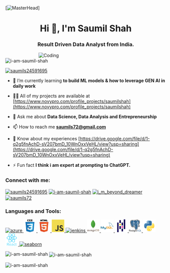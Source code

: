 [![MasterHead](https://i.pinimg.com/originals/9e/0a/c8/9e0ac82bc17ff00708da6bd09593177e.gif)]
<h1 align="center">Hi 👋, I'm Saumil Shah</h1>
<h3 align="center">Result Driven Data Analyst from India.</h3>
<img align="right" alt="Coding" width="400" src="https://camo.githubusercontent.com/f8890b3836e5c774ccf3074efabcd95f31dbce1fcf4e0ed8a696f8b43f959eae/68747470733a2f2f696e646f616e616c79746963612e636f6d2f7374617469632f696d616765732f646174612d736369656e63652d322e676966">

<p align="left"> <img src="https://komarev.com/ghpvc/?username=i-am-saumil-shah&label=Profile%20views&color=0e75b6&style=flat" alt="i-am-saumil-shah" /> </p>

<p align="left"> <a href="https://twitter.com/saumils24591695" target="blank"><img src="https://img.shields.io/twitter/follow/saumils24591695?logo=twitter&style=for-the-badge" alt="saumils24591695" /></a> </p>

- 🌱 I’m currently learning **to build ML models & how to leverage GEN AI in daily work**

- 👨‍💻 All of my projects are available at [https://www.novypro.com/profile_projects/saumilshah](https://www.novypro.com/profile_projects/saumilshah)

- 💬 Ask me about **Data Science, Data Analysis and Entrepreneurship**

- 📫 How to reach me **saumils72@gmail.com**

- 📄 Know about my experiences [https://drive.google.com/file/d/1-q2g5fnAchD-sV207bmD_10WnOxxVeHL/view?usp=sharing](https://drive.google.com/file/d/1-q2g5fnAchD-sV207bmD_10WnOxxVeHL/view?usp=sharing)

- ⚡ Fun fact **I think i am expert at prompting to ChatGPT.**

<h3 align="left">Connect with me:</h3>
<p align="left">
<a href="https://twitter.com/saumils24591695" target="blank"><img align="center" src="https://raw.githubusercontent.com/rahuldkjain/github-profile-readme-generator/master/src/images/icons/Social/twitter.svg" alt="saumils24591695" height="30" width="40" /></a>
<a href="https://linkedin.com/in/i-am-saumil-shah" target="blank"><img align="center" src="https://raw.githubusercontent.com/rahuldkjain/github-profile-readme-generator/master/src/images/icons/Social/linked-in-alt.svg" alt="i-am-saumil-shah" height="30" width="40" /></a>
<a href="https://instagram.com/i_m_beyond_dreamer" target="blank"><img align="center" src="https://raw.githubusercontent.com/rahuldkjain/github-profile-readme-generator/master/src/images/icons/Social/instagram.svg" alt="i_m_beyond_dreamer" height="30" width="40" /></a>
<a href="https://www.hackerrank.com/saumils72" target="blank"><img align="center" src="https://raw.githubusercontent.com/rahuldkjain/github-profile-readme-generator/master/src/images/icons/Social/hackerrank.svg" alt="saumils72" height="30" width="40" /></a>
</p>

<h3 align="left">Languages and Tools:</h3>
<p align="left"> <a href="https://azure.microsoft.com/en-in/" target="_blank" rel="noreferrer"> <img src="https://www.vectorlogo.zone/logos/microsoft_azure/microsoft_azure-icon.svg" alt="azure" width="40" height="40"/> </a> <a href="https://www.w3schools.com/css/" target="_blank" rel="noreferrer"> <img src="https://raw.githubusercontent.com/devicons/devicon/master/icons/css3/css3-original-wordmark.svg" alt="css3" width="40" height="40"/> </a> <a href="https://www.w3.org/html/" target="_blank" rel="noreferrer"> <img src="https://raw.githubusercontent.com/devicons/devicon/master/icons/html5/html5-original-wordmark.svg" alt="html5" width="40" height="40"/> </a> <a href="https://developer.mozilla.org/en-US/docs/Web/JavaScript" target="_blank" rel="noreferrer"> <img src="https://raw.githubusercontent.com/devicons/devicon/master/icons/javascript/javascript-original.svg" alt="javascript" width="40" height="40"/> </a> <a href="https://www.jenkins.io" target="_blank" rel="noreferrer"> <img src="https://www.vectorlogo.zone/logos/jenkins/jenkins-icon.svg" alt="jenkins" width="40" height="40"/> </a> <a href="https://www.mongodb.com/" target="_blank" rel="noreferrer"> <img src="https://raw.githubusercontent.com/devicons/devicon/master/icons/mongodb/mongodb-original-wordmark.svg" alt="mongodb" width="40" height="40"/> </a> <a href="https://www.mysql.com/" target="_blank" rel="noreferrer"> <img src="https://raw.githubusercontent.com/devicons/devicon/master/icons/mysql/mysql-original-wordmark.svg" alt="mysql" width="40" height="40"/> </a> <a href="https://pandas.pydata.org/" target="_blank" rel="noreferrer"> <img src="https://raw.githubusercontent.com/devicons/devicon/2ae2a900d2f041da66e950e4d48052658d850630/icons/pandas/pandas-original.svg" alt="pandas" width="40" height="40"/> </a> <a href="https://www.postgresql.org" target="_blank" rel="noreferrer"> <img src="https://raw.githubusercontent.com/devicons/devicon/master/icons/postgresql/postgresql-original-wordmark.svg" alt="postgresql" width="40" height="40"/> </a> <a href="https://www.python.org" target="_blank" rel="noreferrer"> <img src="https://raw.githubusercontent.com/devicons/devicon/master/icons/python/python-original.svg" alt="python" width="40" height="40"/> </a> <a href="https://reactjs.org/" target="_blank" rel="noreferrer"> <img src="https://raw.githubusercontent.com/devicons/devicon/master/icons/react/react-original-wordmark.svg" alt="react" width="40" height="40"/> </a> <a href="https://seaborn.pydata.org/" target="_blank" rel="noreferrer"> <img src="https://seaborn.pydata.org/_images/logo-mark-lightbg.svg" alt="seaborn" width="40" height="40"/> </a> </p>

<p><img align="left" src="https://github-readme-stats.vercel.app/api/top-langs?username=i-am-saumil-shah&show_icons=true&locale=en&layout=compact" alt="i-am-saumil-shah" /></p>

<p>&nbsp;<img align="center" src="https://github-readme-stats.vercel.app/api?username=i-am-saumil-shah&show_icons=true&locale=en" alt="i-am-saumil-shah" /></p>

<p><img align="center" src="https://github-readme-streak-stats.herokuapp.com/?user=i-am-saumil-shah&" alt="i-am-saumil-shah" /></p>
